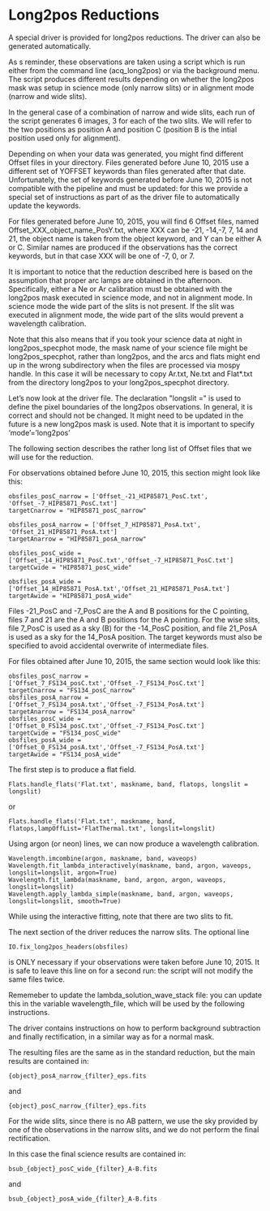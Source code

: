 # Long2pos Reductions

A special driver is provided for long2pos reductions. The driver can also be generated automatically.

As s reminder, these observations are taken using a script which is run either from the command line (acq_long2pos) or via the background menu. The script produces different results depending on whether the long2pos mask was setup in science mode (only narrow slits) or in alignment mode (narrow and wide slits).

In the general case of a combination of narrow and wide slits, each run of the script generates 6 images, 3 for each of the two slits. We will refer to the two positions as position A and position C (position B is the intial position used only for alignment).

Depending on when your data was generated, you might find different Offset files in your directory. Files generated before June 10, 2015 use a different set of YOFFSET keywords than files generated after that date. Unfortunately, the set of keywords generated before June 10, 2015 is not compatible with the pipeline and must be updated: for this we provide a special set of instructions as part of as the driver file to automatically update the keywords.

For files generated before June 10, 2015, you will find 6 Offset files, named Offset_XXX_object_name_PosY.txt, where XXX can be -21, -14,-7, 7, 14 and 21, the object name is taken from the object keyword, and Y can be either A or C. Similar names are produced if the observations has the correct keywords, but in that case XXX will be one of -7, 0, or 7.

It is important to notice that the reduction described here is based on the assumption that proper arc lamps are obtained in the afternoon. Specifically, either a Ne or Ar calibration must be obtained with the long2pos mask executed in science mode, and not in alignment mode. In science mode the wide part of the slits is not present. If the slit was executed in alignment mode, the wide part of the slits would prevent a wavelength calibration.

Note that this also means that if you took your science data at night in long2pos_specphot mode, the mask name of your science file might be long2pos_specphot, rather than long2pos, and the arcs and flats might end up in the wrong subdirectory when the files are processed via mospy handle. In this case it will be necessary to copy Ar.txt, Ne.txt and Flat*.txt from the directory long2pos to your long2pos_specphot directory.

Let’s now look at the driver file.  The declaration "longslit =" is used to define the pixel boundaries of the long2pos observations. In general, it is correct and should not be changed. It might need to be updated in the future is a new long2pos mask is used. Note that it is important to specify ‘mode’=’long2pos’

The following section describes the rather long list of Offset files that we will use for the reduction.

For observations obtained before June 10, 2015, this section might look like this:

    obsfiles_posC_narrow = ['Offset_-21_HIP85871_PosC.txt', 'Offset_-7_HIP85871_PosC.txt']
    targetCnarrow = "HIP85871_posC_narrow"

    obsfiles_posA_narrow = ['Offset_7_HIP85871_PosA.txt', 'Offset_21_HIP85871_PosA.txt']
    targetAnarrow = "HIP85871_posA_narrow"

    obsfiles_posC_wide = ['Offset_-14_HIP85871_PosC.txt','Offset_-7_HIP85871_PosC.txt']
    targetCwide = "HIP85871_posC_wide"

    obsfiles_posA_wide = ['Offset_14_HIP85871_PosA.txt','Offset_21_HIP85871_PosA.txt']
    targetAwide = "HIP85871_posA_wide"

Files -21_PosC and -7_PosC are the A and B positions for the C pointing, files 7 and 21 are the A and B positions for the A pointing. For the wise slits, file 7_PosC is used as a sky (B) for the -14_PosC position, and file 21_PosA is used as a sky for the 14_PosA position. The target keywords must also be specified to avoid accidental overwrite of intermediate files.

For files obtained after June 10, 2015, the same section would look like this:

    obsfiles_posC_narrow = ['Offset_7_FS134_posC.txt','Offset_-7_FS134_PosC.txt']
    targetCnarrow = "FS134_posC_narrow"
    obsfiles_posA_narrow = ['Offset_7_FS134_posA.txt','Offset_-7_FS134_PosA.txt']
    targetAnarrow = "FS134_posA_narrow"
    obsfiles_posC_wide = ['Offset_0_FS134_posC.txt','Offset_-7_FS134_PosC.txt']
    targetCwide = "FS134_posC_wide"
    obsfiles_posA_wide = ['Offset_0_FS134_posA.txt','Offset_-7_FS134_PosA.txt']
    targetAwide = "FS134_posA_wide"

The first step is to produce a flat field.

    Flats.handle_flats('Flat.txt', maskname, band, flatops, longslit = longslit)

or

    Flats.handle_flats('Flat.txt', maskname, band, flatops,lampOffList='FlatThermal.txt', longslit=longslit)

Using argon (or neon) lines, we can now produce a wavelength calibration.

    Wavelength.imcombine(argon, maskname, band, waveops)
    Wavelength.fit_lambda_interactively(maskname, band, argon, waveops, longslit=longslit, argon=True)
    Wavelength.fit_lambda(maskname, band, argon, argon, waveops, longslit=longslit)
    Wavelength.apply_lambda_simple(maskname, band, argon, waveops, longslit=longslit, smooth=True)

While using the interactive fitting, note that there are two slits to fit.

The next section of the driver reduces the narrow slits. The optional line 

    IO.fix_long2pos_headers(obsfiles)

is ONLY necessary if your observations were taken before June 10, 2015. It is safe to leave this line on for a second run: the script will not modify the same files twice.

Rememeber to update the lambda_solution_wave_stack file: you can update this in the variable wavelength_file, which will be used by the following instructions.

The driver contains instructions on how to perform background subtraction and finally rectification, in a similar way as for a normal mask.

The resulting files are the same as in the standard reduction, but the main results are contained in:

    {object}_posA_narrow_{filter}_eps.fits

and 

    {object}_posC_narrow_{filter}_eps.fits

For the wide slits, since there is no AB pattern, we use the sky provided by one of the observations in the narrow slits, and we do not perform the final rectification.

In this case the final science results are contained in:

    bsub_{object}_posC_wide_{filter}_A-B.fits

and

    bsub_{object}_posA_wide_{filter}_A-B.fits


